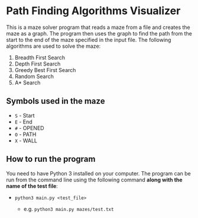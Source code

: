 # Path Finding Algorithms Visualizer
This is a maze solver program that reads a maze from a file and creates the maze as a graph. The program then uses the graph to find the path from the start to the end of the maze specified in the input file. The following algorithms are used to solve the maze:

1. Breadth First Search
2. Depth First Search
3. Greedy Best First Search
4. Random Search
5. A* Search

## Symbols used in the maze

- `S` - Start
- `E` - End
- `#` - OPENED
- `O` - PATH
- `X` - WALL

## How to run the program

You need to have Python 3 installed on your computer. The program can be run from the command line using the following command **along with the name of the test file**:

- `python3 main.py <test_file>`

  - e.g. `python3 main.py mazes/test.txt`


